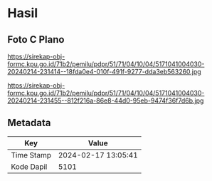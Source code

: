 # Hasil

## Foto C Plano

https://sirekap-obj-formc.kpu.go.id/71b2/pemilu/pdpr/51/71/04/10/04/5171041004030-20240214-231414--18fda0e4-010f-491f-9277-dda3eb563260.jpg

https://sirekap-obj-formc.kpu.go.id/71b2/pemilu/pdpr/51/71/04/10/04/5171041004030-20240214-231455--812f216a-86e8-44d0-95eb-9474f36f7d6b.jpg


## Metadata

| Key        | Value               |
| ---------- | ------------------- |
| Time Stamp | 2024-02-17 13:05:41 |
| Kode Dapil | 5101                |



